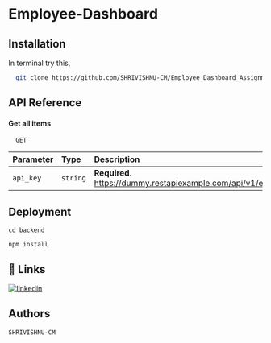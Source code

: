 
# Employee-Dashboard



## Installation

In terminal try this,

```bash
  git clone https://github.com/SHRIVISHNU-CM/Employee_Dashboard_Assignment
```

## API Reference

#### Get all items

```http
  GET 
```

| Parameter | Type     | Description                |
| :-------- | :------- | :------------------------- |
| `api_key` | `string` | **Required**. https://dummy.restapiexample.com/api/v1/employees |



## Deployment

```
cd backend
```
```
npm install
```


## 🔗 Links

[![linkedin](https://img.shields.io/badge/linkedin-0A66C2?style=for-the-badge&logo=linkedin&logoColor=white)](https://www.linkedin.com/in/shrivishnu-cm-070b78274/)


## Authors

 `SHRIVISHNU-CM`

